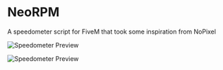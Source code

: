 # NeoRPM
A speedometer script for FiveM that took some inspiration from NoPixel


![Speedometer Preview](https://imgur.com/DaC4uOH.png)

![Speedometer Preview](https://imgur.com/e5fbhfg.png)
